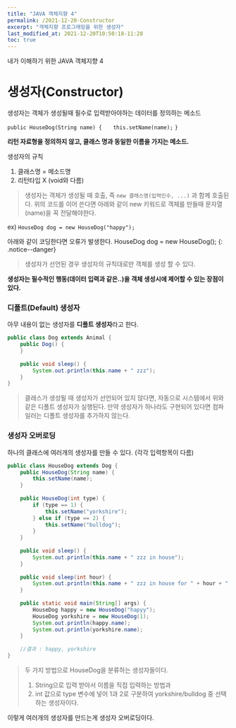 ```yaml
---
title: "JAVA 객체지향 4"
permalink: /2021-12-20-Constructor
excerpt: "객체지향 프로그래밍을 위한 생성자"
last_modified_at: 2021-12-20T10:50:18-11:28
toc: true
---
```

내가 이해하기 위한 JAVA 객체지향 4
# 생성자(Constructor)

생성자는 객체가 생성될때 필수로 입력받아야하는 데이터를 정의하는 메소드

`public HouseDog(String name) {`
`	this.setName(name);`
`}`

**리턴 자료형을 정의하지 않고, 클래스 명과 동일한 이름을 가지는 메소드.**

생성자의 규칙
1. 클래스명 = 메소드명
2. 리턴타입 X (void와 다름)

> 생성자는 객체가 생성될 때 호출, 즉 `new 클래스명(입력인수, ...)` 과 함께 호출된다.
> 위의 코드를 이어 쓴다면 아래와 같이 new 키워드로 객체를 만들때 문자열(name)을 꼭 전달해야한다.

ex)
`HouseDog dog = new HouseDog("happy");`

아래와 같이 코딩한다면 오류가 발생한다.
HouseDog dog = new HouseDog();
{: .notice--danger}

> 생성자가 선언된 경우 생성자의 규칙대로만 객체를 생성 할 수 있다.

**생성자는 필수적인 행동(데이터 입력과 같은..)을 객체 생성시에 제어할 수 있는 장점이 있다.**


### 디폴트(Default) 생성자

아무 내용이 없는 생성자를 **디폴트 생성자**라고 한다.

```java
public class Dog extends Animal {
	public Dog() {
	}
	
	public void sleep() {
		System.out.println(this.name + " zzz");
	}
}
```

> 클래스가 생성될 때 생성자가 선언되어 있지 않다면, 자동으로 시스템에서 위와 같은 디폴트 생성자가 실행된다.
> 만약 생성자가 하나라도 구현되어 있다면 컴파일러는 디폴트 생성자를 추가하지 않는다.

### 생성자 오버로딩

하나의 클래스에 여러개의 생성자를 만들 수 있다. (각각 입력항목이 다름)

```java
public class HouseDog extends Dog {
	public HouseDog(String name) {
		this.setName(name);
	}
	
	public HouseDog(int type) {
		if (type == 1) {
			this.setName("yorkshire");
		} else if (type == 2) {
			this.setName("bulldog");
		}
	}
	
	public void sleep() {
		System.out.println(this.name + " zzz in house");
	}
	
	public void sleep(int hour) {
		System.out.println(this.name + " zzz in house for " + hour + " hours");
	}
	
	public static void main(String[] args) {
		HouseDog happy = new HouseDog("hapyy");
		HouseDog yorkshire = new HouseDog(1);
		System.out.println(happy.name);
		System.out.println(yorkshire.name);
	}
	
	//결과 : happy, yorkshire
}
```

> 두 가지 방법으로 HouseDog을 분류하는 생성자들이다.
> 1. String으로 입력 받아서 이름을 직접 입력하는 방법과
> 2. int 값으로 type 변수에 넣어 1과 2로 구분하여 yorkshire/bulldog 중 선택하는 생성자이다.

이렇게 여러개의 생성자를 만드는게 생성자 오버로딩이다.
